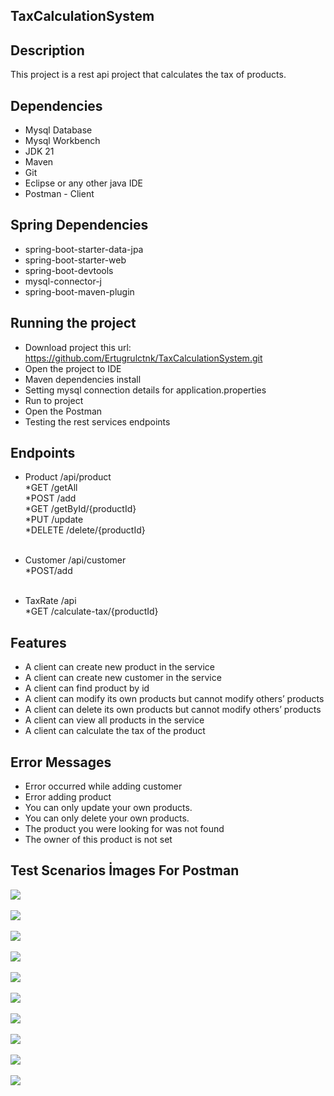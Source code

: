 ## TaxCalculationSystem

## Description
This project is a rest api project that calculates the tax of products.

## Dependencies
- Mysql Database
- Mysql Workbench
- JDK 21
- Maven
- Git
- Eclipse or any other java IDE
- Postman - Client

## Spring Dependencies
- spring-boot-starter-data-jpa
- spring-boot-starter-web
- spring-boot-devtools
- mysql-connector-j
- spring-boot-maven-plugin

## Running the project
- Download project this url: https://github.com/Ertugrulctnk/TaxCalculationSystem.git
- Open the project to IDE
- Maven dependencies install
- Setting mysql connection details for application.properties
- Run to project
- Open the Postman
- Testing the rest services endpoints


## Endpoints

* Product /api/product<br>
	*GET 	/getAll<br>
	*POST 	/add<br>
	*GET /getById/{productId}<br>
	*PUT /update<br>
	*DELETE /delete/{productId}<br><br>
	
*	Customer /api/customer<br>
	*POST/add<br><br>
	
* TaxRate /api <br>
	*GET /calculate-tax/{productId}<br>
	
	
## Features
- A client can create new product in the service
- A client can create new customer in the service
- A client can find product by id
- A client can modify its own products but cannot modify others’ products
- A client can delete its own products but cannot modify others’ products
- A client can view all products in the service
- A client can calculate the tax of the product

## Error Messages
- Error occurred while adding customer
- Error adding product
- You can only update your own products.
- You can only delete your own products.	
- The product you were looking for was not found
- The owner of this product is not set

## Test Scenarios İmages For Postman

<img src="src/main/resources/static/img/ÜrünEkleme.png"><br><br>
<img src="src/main/resources/static/img/ÜrünFiltreleme.png" ><br><br>
<img src="src/main/resources/static/img/ÜrünGüncelleme-success.png" ><br><br>
<img src="src/main/resources/static/img/ÜrünGüncelleme-ürünOwnerDegil.png" ><br><br>
<img src="src/main/resources/static/img/ÜrünGüncelleme-ürünyok.png" ><br><br>
<img src="src/main/resources/static/img/Ürünlisteleme.png" ><br><br>
<img src="src/main/resources/static/img/ÜrünSilme-success.png" ><br><br>
<img src="src/main/resources/static/img/ÜrünSilme-ürünOwnerDegil.png" ><br><br>
<img src="src/main/resources/static/img/ÜrünSilme-ürünyok.png" ><br><br>
<img src="src/main/resources/static/img/ürünVergiHesapla.png" ><br><br>


